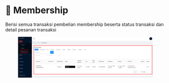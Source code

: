# 🎉 Membership

Berisi semua transaksi pembelian membership beserta status transaksi dan detail pesanan transaksi&#x20;

<figure><img src="../../.gitbook/assets/Screenshot_14.png" alt=""><figcaption></figcaption></figure>
